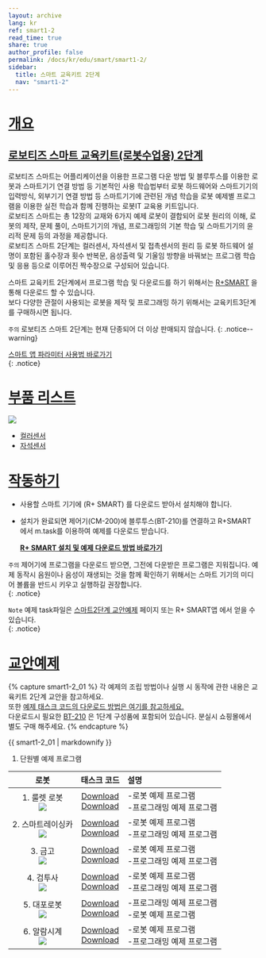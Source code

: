 ```yaml
---
layout: archive
lang: kr
ref: smart1-2
read_time: true
share: true
author_profile: false
permalink: /docs/kr/edu/smart/smart1-2/
sidebar:
  title: 스마트 교육키트 2단계
  nav: "smart1-2"
---
```


# [개요](#개요)

## [로보티즈 스마트 교육키트(로봇수업용) 2단계](#로보티즈-스마트-교육키트로봇수업용-2단계)

로보티즈 스마트는 어플리케이션을 이용한 프로그램 다운 방법 및 블루투스를 이용한 로봇과 스마트기기 연결 방법 등 기본적인 사용 학습법부터 로봇 하드웨어와 스마트기기의 입력방식, 외부기기 연결 방법 등 스마트기기에 관련된 개념 학습을 로봇 예제별 프로그램을 이용한 실전 학습과 함께 진행하는 로봇IT 교육용 키트입니다.  
로보티즈 스마트는 총 12장의 교재와 6가지 예제 로봇이 결합되어 로봇 원리의 이해, 로봇의 제작, 문제 풀이, 스마트기기의 개념, 프로그래밍의 기본 학습 및 스마트기기의 윤리적 문제 등의 과정을 제공합니다.  
로보티즈 스마트 2단계는 컬러센서, 자석센서 및 접촉센서의 원리 등 로봇 하드웨어 설명이 포함된 홀수장과 횟수 반복문, 음성출력 및 기울임 방향을 바꿔보는 프로그램 학습 및 응용 등으로 이루어진 짝수장으로 구성되어 있습니다.  

스마트 교육키트 2단계에서 프로그램 학습 및 다운로드를 하기 위해서는 [R+SMART] 을 통해 다운로드 할 수 있습니다.  
보다 다양한 관절이 사용되는 로봇을 제작 및 프로그래밍 하기 위해서는 교육키트3단계를 구매하시면 됩니다.  

`주의` 로보티즈 스마트 2단계는 현재 단종되어 더 이상 판매되지 않습니다.
{: .notice--warning}

[스마트 앱 파라미터 사용법 바로가기]  
{: .notice}

# [부품 리스트](#부품-리스트)

![](/assets/images/edu/smart/smart1-2_e-manual.jpg)

- [컬러센서]
- [자석센서]

# [작동하기](#작동하기)

- 사용할 스마트 기기에 (R+ SMART) 를 다운로드 받아서 설치해야 합니다.

- 설치가 완료되면 제어기(CM-200)에 블루투스(BT-210)를 연결하고 R+SMART 에서 m.task를 이용하여 예제를 다운로드 받습니다.

  **[R+ SMART 설치 및 예제 다운로드 방법 바로가기]**

`주의` 제어기에 프로그램을 다운로드 받으면, 그전에 다운받은 프로그램은 지워집니다. 예제 동작시 음원이나 음성이 재생되는 것을 함께 확인하기 위해서는 스마트 기기의 미디어 볼륨을 반드시 키우고 실행하길 권장합니다.  
{: .notice}

`Note` 예제  task파일은 [스마트2단계 교안예제] 페이지 또는 R+ SMART앱 에서 얻을 수 있습니다.   
{: .notice}

# [교안예제](#교안예제)

{% capture smart1-2_01 %}
각 예제의 조립 방법이나 실행 시 동작에 관한 내용은 교육키트 2단계 교안을 참고하세요.  
또한  [예제 태스크 코드의 다운로드 방법은 여기를 참고하세요.]  
다운로드시 필요한 [BT-210] 은 1단계 구성품에 포함되어 있습니다. 분실시 쇼핑몰에서 별도 구매 해주세요.
{% endcapture %}

<div class="notice">{{ smart1-2_01 | markdownify }}</div>

1. 단원별 예제 프로그램

|로봇|태스크 코드|설명|
| :---: | :-----: | :--- |
|1. 룰렛 로봇<br />![](/assets/images/edu/smart/roulette.jpg)|[Download][01_SMART_L2_ROULETETTE_KR.tsk]<br />[Download][02_SMART_L2_Color_test_KR.tsk]|-로봇 예제 프로그램<br />-프로그래밍 예제 프로그램|
|2. 스마트레이싱카<br /> ![](/assets/images/edu/smart/racingcar.jpg)|[Download][01_SMART_L2_RACINGCAR_KR.tsk]<br />[Download][02_SMART_L2_vibration_test_KR.tsk]|-로봇 예제 프로그램<br />-프로그래밍 예제 프로그램|
|3. 금고<br />![](/assets/images/edu/smart/strongbox.jpg)|[Download][01_SMART_L2_STRONGBOX_KR.tsk]<br />[Download][02_SMART_L2_Touch_test_KR.tsk]|-로봇 예제 프로그램<br />-프로그래밍 예제 프로그램|
|4. 검투사<br />![](/assets/images/edu/smart/gladiator.jpg)|[Download][01_SMART_L2_GLANDIATOR_KR.tsk]<br />[Download][02_SMART_L2_FaceDetecting_KR.tsk]<br />|-로봇 예제 프로그램<br />-프로그래밍 예제 프로그램|
|5. 대포로봇<br />![](/assets/images/edu/smart/tank.jpg)|[Download][01_SMART_L2_TANK_KR.tsk]<br />[Download][02_SMART_L2_TILT_test_KR.tsk]|-프로그래밍 예제 프로그램<br />-로봇 예제 프로그램|
|6. 알람시계<br />![](/assets/images/edu/smart/alarmclock.jpg)|[Download][01_SMART_L2_ALARMCLOCK_KR.tsk]<br />[Download][02_SMART_L2_Clock_test_KR.tsk]|-로봇 예제 프로그램<br />-프로그래밍 예제 프로그램|


[R+SMART]: /docs/kr/software/mobile_app/rplussmart/#r-smart-다운로드설치
[스마트 앱 파라미터 사용법 바로가기]: /docs/kr/software/rplus1/task/task_misc/#스마트앱-파라미터
[컬러센서]: /docs/kr/parts/sensor/cs-10/
[자석센서]: /docs/kr/parts/sensor/mgss-10/
[R+ SMART 설치 및 예제 다운로드 방법 바로가기]: /docs/kr/software/mobile_app/rplussmart/#r-smart-다운로드설치
[스마트2단계 교안예제]: #교안예제
[예제 태스크 코드의 다운로드 방법은 여기를 참고하세요.]: /docs/kr/faq/download_task_code/
[BT-210]: /docs/kr/parts/communication/bt-210/
[01_SMART_L2_ROULETETTE_KR.tsk]: http://support.robotis.com/ko/baggage_files/smart/01_smart_l2_roulette_kr.tsk
[02_SMART_L2_Color_test_KR.tsk]: http://support.robotis.com/ko/baggage_files/smart/02_smart_l2_color_test_kr.tsk
[01_SMART_L2_RACINGCAR_KR.tsk]: http://support.robotis.com/ko/baggage_files/smart/01_smart_l2_racingcar_kr.tsk
[02_SMART_L2_vibration_test_KR.tsk]: http://support.robotis.com/ko/baggage_files/smart/02_smart_l2_vibration_test_kr.tsk
[01_SMART_L2_STRONGBOX_KR.tsk]: http://support.robotis.com/ko/baggage_files/smart/01_smart_l2_strongbox_kr.tsk
[02_SMART_L2_Touch_test_KR.tsk]: http://support.robotis.com/ko/baggage_files/smart/02_smart_l2_touch_test_kr.tsk
[01_SMART_L2_GLANDIATOR_KR.tsk]: http://support.robotis.com/ko/baggage_files/smart/01_smart_l2_gladiator_kr.tsk
[02_SMART_L2_FaceDetecting_KR.tsk]: http://support.robotis.com/ko/baggage_files/smart/02_smart_l2_facedetecting_test_kr.tsk
[01_SMART_L2_TANK_KR.tsk]: http://support.robotis.com/ko/baggage_files/smart/01_smart_l2_tank_kr.tsk
[02_SMART_L2_TILT_test_KR.tsk]: http://support.robotis.com/ko/baggage_files/smart/02_smart_l2_tilt_test_kr.tsk
[01_SMART_L2_ALARMCLOCK_KR.tsk]: http://support.robotis.com/ko/baggage_files/smart/01_smart_l2_alarmclock_kr.tsk
[02_SMART_L2_Clock_test_KR.tsk]: http://support.robotis.com/ko/baggage_files/smart/02_smart_l2_clock_test_kr.tsk

